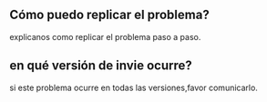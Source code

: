 ## Cómo puedo replicar el problema?
explicanos como replicar el problema paso a paso.
## en qué versión de invie ocurre?
si este problema ocurre en todas las versiones,favor comunicarlo.
